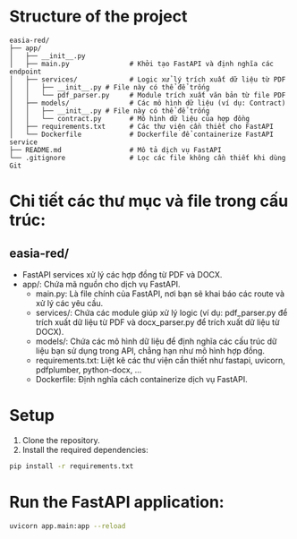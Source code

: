 # Structure of the project
```
easia-red/
├── app/
│   ├── __init__.py
│   ├── main.py               # Khởi tạo FastAPI và định nghĩa các endpoint
│   ├── services/             # Logic xử lý trích xuất dữ liệu từ PDF
│   │   ├── __init__.py # File này có thể để trống
│   │   └── pdf_parser.py     # Module trích xuất văn bản từ file PDF
│   ├── models/               # Các mô hình dữ liệu (ví dụ: Contract)
│   │   ├── __init__.py # File này có thể để trống
│   │   └── contract.py       # Mô hình dữ liệu của hợp đồng
│   ├── requirements.txt      # Các thư viện cần thiết cho FastAPI
│   └── Dockerfile            # Dockerfile để containerize FastAPI service
├── README.md                 # Mô tả dịch vụ FastAPI
└── .gitignore                # Lọc các file không cần thiết khi dùng Git
```

# Chi tiết các thư mục và file trong cấu trúc:
## easia-red/
- FastAPI services xử lý các hợp đồng từ PDF và DOCX.
- app/: Chứa mã nguồn cho dịch vụ FastAPI.
  - main.py: Là file chính của FastAPI, nơi bạn sẽ khai báo các route và xử lý các yêu cầu.
  - services/: Chứa các module giúp xử lý logic (ví dụ: pdf_parser.py để trích xuất dữ liệu từ PDF và docx_parser.py để trích xuất dữ liệu từ DOCX).
  - models/: Chứa các mô hình dữ liệu để định nghĩa các cấu trúc dữ liệu bạn sử dụng trong API, chẳng hạn như mô hình hợp đồng.
  - requirements.txt: Liệt kê các thư viện cần thiết như fastapi, uvicorn, pdfplumber, python-docx, ...
  - Dockerfile: Định nghĩa cách containerize dịch vụ FastAPI.

# Setup
1. Clone the repository.
2. Install the required dependencies:

```bash
pip install -r requirements.txt
```

# Run the FastAPI application:

```bash
uvicorn app.main:app --reload
```

#

